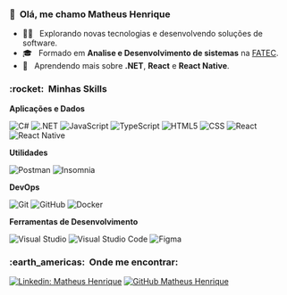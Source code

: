 <h3> 👋 &nbsp;Olá, me chamo Matheus Henrique </h3>

- 👨‍💻 &nbsp; Explorando novas tecnologias e desenvolvendo soluções de software.
- 🎓 &nbsp; Formado em **Analise e Desenvolvimento de sistemas** na <a href="http://www.fateccarapicuiba.edu.br/analise-e-desenvolvimento-de-sistemas/)">FATEC</a>.
- 🌱 &nbsp; Aprendendo mais sobre **.NET**, **React** e **React Native**.

<h3> :rocket: &nbsp;Minhas Skills </h3>

**Aplicações e Dados**

  ![C#](https://img.shields.io/badge/-csharp-333333?style=flat&logo=csharp&logoColor=239120)
  ![.NET](https://img.shields.io/badge/-.NET-333333?style=flat&logo=dotnet&logoColor=blue)
  ![JavaScript](https://img.shields.io/badge/-JavaScript-333333?style=flat&logo=javascript)
  ![TypeScript](https://img.shields.io/badge/-TypeScript-333333?style=flat&logo=typescript)
  ![HTML5](https://img.shields.io/badge/-HTML5-333333?style=flat&logo=HTML5)
  ![CSS](https://img.shields.io/badge/-CSS-333333?style=flat&logo=CSS3&logoColor=1572B6)
  ![React](https://img.shields.io/badge/-React-333333?style=flat&logo=react)
  ![React Native](https://img.shields.io/badge/-React%20Native-333333?style=flat&logo=react)

**Utilidades**

  ![Postman](https://img.shields.io/badge/-Postman-333333?style=flat&logo=postman)
  ![Insomnia](https://img.shields.io/badge/-Insomnia-333333?style=flat&logo=insomnia)

**DevOps**

  ![Git](https://img.shields.io/badge/-Git-333333?style=flat&logo=git)
  ![GitHub](https://img.shields.io/badge/-GitHub-333333?style=flat&logo=github)
  ![Docker](https://img.shields.io/badge/-Docker-333333?style=flat&logo=docker)

**Ferramentas de Desenvolvimento**

  ![Visual Studio](https://img.shields.io/badge/-Visual%20Studio-333333?style=flat&logo=visual-studio&logoColor=a377db)
  ![Visual Studio Code](https://img.shields.io/badge/-Visual%20Studio%20Code-333333?style=flat&logo=visual-studio-code&logoColor=007ACC)
  ![Figma](https://img.shields.io/badge/-Figma-333333?style=flat&logo=figma&logoColor=007ACC)

<h3> :earth_americas: &nbsp;Onde me encontrar: </h3> 

[![Linkedin: Matheus Henrique](https://img.shields.io/badge/-Linkedin-blue?style=flat-square&logo=Linkedin&logoColor=white&link=LINK-DO-SEU-LINKEDIN)](https://www.linkedin.com/in/matheus-henrique-030320158/)
[![GitHub Matheus Henrique]( https://img.shields.io/github/followers/matheus-hr?label=follow&style=social)](https://github.com/matheus-hr)
